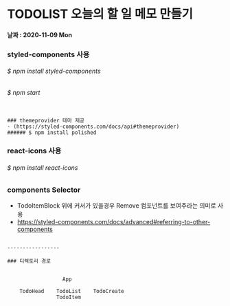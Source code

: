 # TODOLIST 오늘의 할 일 메모 만들기
#### 날짜 : 2020-11-09 Mon

### styled-components 사용 

###### $ npm install styled-components 
###### $ npm start

```

### themeprovider 테마 제공
- (https://styled-components.com/docs/api#themeprovider)
###### $ npm install polished

```

### react-icons 사용
###### $ npm install react-icons

### components Selector

- TodoItemBlock 위에 커서가 있을경우 Remove 컴포넌트를 보여주라는 의미로 사용
- https://styled-components.com/docs/advanced#referring-to-other-components

```

-----------------

### 디렉토리 경로


                  App

    TodoHead    TodoList    TodoCreate
                TodoItem
                
                
